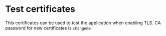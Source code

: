 # Test certificates

This certificates can be used to test the application when enabling TLS. CA
password for new certificates is `changeme`
